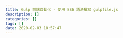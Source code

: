 ```yaml
---
title: Gulp 前端自動化 - 使用 ES6 語法撰寫 gulpfile.js
description: []
categories: []
tags: []
date: 2020-02-03 18:57:47
---
```

